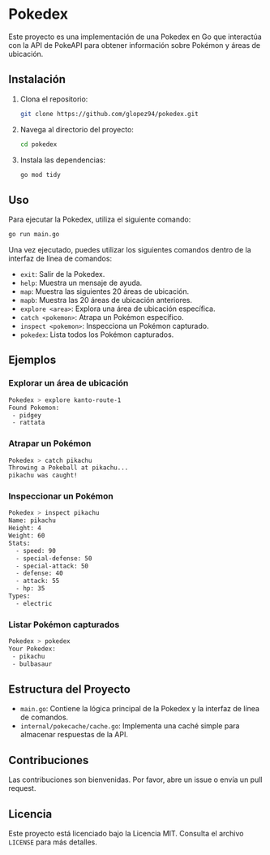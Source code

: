 # Pokedex

Este proyecto es una implementación de una Pokedex en Go que interactúa con la API de PokeAPI para obtener información sobre Pokémon y áreas de ubicación. 

## Instalación

1. Clona el repositorio:
    ```sh
    git clone https://github.com/glopez94/pokedex.git
    ```
2. Navega al directorio del proyecto:
    ```sh
    cd pokedex
    ```
3. Instala las dependencias:
    ```sh
    go mod tidy
    ```

## Uso

Para ejecutar la Pokedex, utiliza el siguiente comando:
```sh
go run main.go
```

Una vez ejecutado, puedes utilizar los siguientes comandos dentro de la interfaz de línea de comandos:

- `exit`: Salir de la Pokedex.
- `help`: Muestra un mensaje de ayuda.
- `map`: Muestra las siguientes 20 áreas de ubicación.
- `mapb`: Muestra las 20 áreas de ubicación anteriores.
- `explore <area>`: Explora una área de ubicación específica.
- `catch <pokemon>`: Atrapa un Pokémon específico.
- `inspect <pokemon>`: Inspecciona un Pokémon capturado.
- `pokedex`: Lista todos los Pokémon capturados.

## Ejemplos

### Explorar un área de ubicación
```sh
Pokedex > explore kanto-route-1
Found Pokemon:
 - pidgey
 - rattata
```

### Atrapar un Pokémon
```sh
Pokedex > catch pikachu
Throwing a Pokeball at pikachu...
pikachu was caught!
```

### Inspeccionar un Pokémon
```sh
Pokedex > inspect pikachu
Name: pikachu
Height: 4
Weight: 60
Stats:
  - speed: 90
  - special-defense: 50
  - special-attack: 50
  - defense: 40
  - attack: 55
  - hp: 35
Types:
  - electric
```

### Listar Pokémon capturados
```sh
Pokedex > pokedex
Your Pokedex:
 - pikachu
 - bulbasaur
```

## Estructura del Proyecto

- `main.go`: Contiene la lógica principal de la Pokedex y la interfaz de línea de comandos.
- `internal/pokecache/cache.go`: Implementa una caché simple para almacenar respuestas de la API.

## Contribuciones

Las contribuciones son bienvenidas. Por favor, abre un issue o envía un pull request.

## Licencia

Este proyecto está licenciado bajo la Licencia MIT. Consulta el archivo `LICENSE` para más detalles.